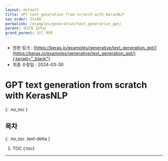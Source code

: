 ```yaml
---
layout: default
title: GPT text generation from scratch with KerasNLP
nav_order: 21+00
permalink: /examples/generative/text_generation_gpt/
parent: 생성형 딥러닝
grand_parent: 코드 예제
---
```


* 원본 링크 : [https://keras.io/examples/generative/text_generation_gpt/](https://keras.io/examples/generative/text_generation_gpt/){:target="_blank"}
* 최종 수정일 : 2024-03-30

# GPT text generation from scratch with KerasNLP
{: .no_toc }

## 목차
{: .no_toc .text-delta }

1. TOC
{:toc}

---

